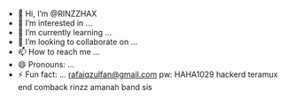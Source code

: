 - 👋 Hi, I’m @RINZZHAX
- 👀 I’m interested in ...
- 🌱 I’m currently learning ...
- 💞️ I’m looking to collaborate on ...
- 📫 How to reach me ...
- 😄 Pronouns: ...
- ⚡ Fun fact: ...
rafaiqzulfan@gmail.com
pw: HAHA1029
hackerd teramux
end comback
rinzz amanah
band sis
<!---
RINZZHAX/RINZZHAX is a ✨ special ✨ repository because its `README.md` (this file) appears on your GitHub profile.
You can click the Preview link to take a look at your changes.
--->

